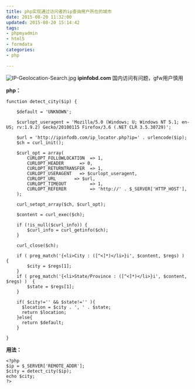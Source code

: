 ```yaml
---
title: php实现通过访问者的ip查询用户所在的城市
date: 2015-08-20 11:32:00
updated: 2015-08-20 15:14:42
tags: 
- phpmyadmin
- html5
- formdata
categories: 
- php

---
```

![IP-Geolocation-Search.jpg][1]
**ipinfobd.com** 国内访问有问题，gfw用户慎用

**php：**


<!--more-->


    function detect_city($ip) {
          
        $default = 'UNKNOWN';
   
        $curlopt_useragent = 'Mozilla/5.0 (Windows; U; Windows NT 5.1; en-US; rv:1.9.2) Gecko/20100115 Firefox/3.6 (.NET CLR 3.5.30729)';
          
        $url = 'http://ipinfodb.com/ip_locator.php?ip=' . urlencode($ip);
        $ch = curl_init();
          
        $curl_opt = array(
            CURLOPT_FOLLOWLOCATION  => 1,
            CURLOPT_HEADER      => 0,
            CURLOPT_RETURNTRANSFER  => 1,
            CURLOPT_USERAGENT   => $curlopt_useragent,
            CURLOPT_URL       => $url,
            CURLOPT_TIMEOUT         => 1,
            CURLOPT_REFERER         => 'http://' . $_SERVER['HTTP_HOST'],
        );
          
        curl_setopt_array($ch, $curl_opt);
          
        $content = curl_exec($ch);
          
        if (!is_null($curl_info)) {
            $curl_info = curl_getinfo($ch);
        }
          
        curl_close($ch);
          
        if ( preg_match('{<li>City : ([^<]*)</li>}i', $content, $regs) )  {
            $city = $regs[1];
        }
        if ( preg_match('{<li>State/Province : ([^<]*)</li>}i', $content, $regs) )  {
            $state = $regs[1];
        }
   
        if( $city!='' && $state!='' ){
          $location = $city . ', ' . $state;
          return $location;
        }else{
          return $default; 
        }
          
    }

**用法：**

    <?php
    $ip = $_SERVER['REMOTE_ADDR'];
    $city = detect_city($ip);
    echo $city;
    ?>


  [1]: https://imgs.gnux.cn/usr/uploads/2015/08/3031865150.jpg